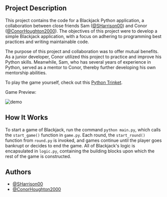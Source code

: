 ## Project Description

This project contains the code for a Blackjack Python application, a collaboration between close friends Sam ([@SHarrison00](https://github.com/SHarrison00)) and Conor ([@ConorHoughton2000](https://github.com/ConorHoughton2000)). The objectives of this project were to develop a simple Blackjack application, with a focus on adhering to programming best practices and writing maintainable code.

The purpose of this project and collaboration was to offer mutual benefits. As a junior developer, Conor utilized this project to practice and improve his Python skills. Meanwhile, Sam, who has several years of experience in Python, served as a mentor to Conor, thereby further developing his own mentorship abilities.

To play the game yourself, check out this [Python Trinket](https://trinket.io/python3/d4e4779584?outputOnly=true&runOption=run).

Game Preview:

![demo](https://s9.gifyu.com/images/SF90N.gif)

## How It Works

To start a game of Blackjack, run the command `python main.py`, which calls the `start_game()` function in `game.py`. Each round, the `start_round()` function from `round.py` is invoked, and games continue until the player goes bankrupt or decides to end the game. All of Blackjack's logic is encapsulated in `logic.py`, containing the building blocks upon which the rest of the game is constructed.


## Authors

- [@SHarrison00](https://github.com/SHarrison00)
- [@ConorHoughton2000](https://github.com/ConorHoughton2000)